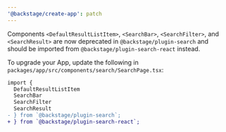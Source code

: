 ```yaml
---
'@backstage/create-app': patch
---
```


Components `<DefaultResultListItem>`, `<SearchBar>`, `<SearchFilter>`, and `<SearchResult>` are now deprecated in `@backstage/plugin-search` and should be imported from `@backstage/plugin-search-react` instead.

To upgrade your App, update the following in `packages/app/src/components/search/SearchPage.tsx`:

```diff
import {
  DefaultResultListItem
  SearchBar
  SearchFilter
  SearchResult
- } from `@backstage/plugin-search`;
+ } from `@backstage/plugin-search-react`;
```
